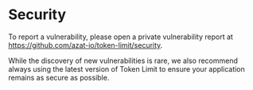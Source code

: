 # Security

To report a vulnerability, please open a private vulnerability report at <https://github.com/azat-io/token-limit/security>.

While the discovery of new vulnerabilities is rare, we also recommend always using the latest version of Token Limit to ensure your application remains as secure as possible.
